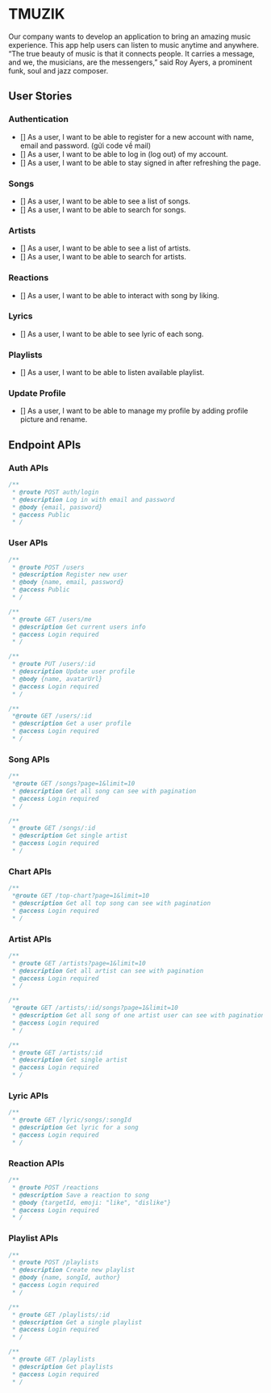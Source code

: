 # TMUZIK

Our company wants to develop an application to bring an amazing music experience. This app help users can listen to music anytime and anywhere. “The true beauty of music is that it connects people. It carries a message, and we, the musicians, are the messengers,” said Roy Ayers, a prominent funk, soul and jazz composer.

## User Stories

### Authentication

- [] As a user, I want to be able to register for a new account with name, email and password. (gửi code về mail)
- [] As a user, I want to be able to log in (log out) of my account.
- [] As a user, I want to be able to stay signed in after refreshing the page.

### Songs

- [] As a user, I want to be able to see a list of songs.
- [] As a user, I want to be able to search for songs.

### Artists

- [] As a user, I want to be able to see a list of artists.
- [] As a user, I want to be able to search for artists.

### Reactions

- [] As a user, I want to be able to interact with song by liking.

### Lyrics

- [] As a user, I want to be able to see lyric of each song.

### Playlists

- [] As a user, I want to be able to listen available playlist.

### Update Profile

- [] As a user, I want to be able to manage my profile by adding profile picture and rename.

## Endpoint APIs

### Auth APIs

```javascript
/**
 * @route POST auth/login
 * @description Log in with email and password
 * @body {email, password}
 * @access Public
 * /
```

### User APIs

```javascript
/**
 * @route POST /users
 * @description Register new user
 * @body {name, email, password}
 * @access Public
 * /
```

```javascript
/**
 * @route GET /users/me
 * @description Get current users info
 * @access Login required
 * /
```

```javascript
/**
 * @route PUT /users/:id
 * @description Update user profile
 * @body {name, avatarUrl}
 * @access Login required
 * /
```

```javascript
/**
 *@route GET /users/:id
 * @description Get a user profile
 * @access Login required
 * /
```

### Song APIs

```javascript
/**
 *@route GET /songs?page=1&limit=10
 * @description Get all song can see with pagination
 * @access Login required
 * /
```

```javascript
/**
 * @route GET /songs/:id
 * @description Get single artist
 * @access Login required
 * /
```

### Chart APIs

```javascript
/**
 *@route GET /top-chart?page=1&limit=10
 * @description Get all top song can see with pagination
 * @access Login required
 * /
```

### Artist APIs

```javascript
/**
 * @route GET /artists?page=1&limit=10
 * @description Get all artist can see with pagination
 * @access Login required
 * /
```

```javascript
/**
 *@route GET /artists/:id/songs?page=1&limit=10
 * @description Get all song of one artist user can see with pagination
 * @access Login required
 * /
```

```javascript
/**
 * @route GET /artists/:id
 * @description Get single artist
 * @access Login required
 * /
```

### Lyric APIs

```javascript
/**
 * @route GET /lyric/songs/:songId
 * @description Get lyric for a song
 * @access Login required
 * /
```

### Reaction APIs

```javascript
/**
 * @route POST /reactions
 * @description Save a reaction to song
 * @body {targetId, emoji: "like", "dislike"}
 * @access Login required
 * /
```

### Playlist APIs

```javascript
/**
 * @route POST /playlists
 * @description Create new playlist
 * @body {name, songId, author}
 * @access Login required
 * /
```

```javascript
/**
 * @route GET /playlists/:id
 * @description Get a single playlist
 * @access Login required
 * /
```

```javascript
/**
 * @route GET /playlists
 * @description Get playlists
 * @access Login required
 * /
```
